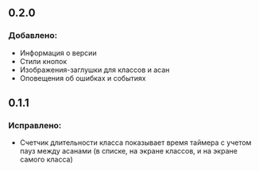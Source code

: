 ## 0.2.0
### __Добавлено__:
- Информация о версии
- Стили кнопок
- Изображения-заглушки для классов и асан
- Оповещения об ошибках и событиях

## 0.1.1
### __Исправлено__:
- Счетчик длительности класса показывает время таймера с учетом пауз между асанами (в списке, на экране классов, 
и на экране самого класса)
